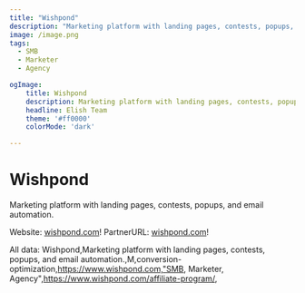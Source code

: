 ```yaml
---
title: "Wishpond"
description: "Marketing platform with landing pages, contests, popups, and email automation."
image: /image.png
tags: 
  - SMB
  - Marketer
  - Agency

ogImage:
    title: Wishpond
    description: Marketing platform with landing pages, contests, popups, and email automation.
    headline: Elish Team
    theme: '#ff0000'
    colorMode: 'dark'

---
```


# Wishpond

Marketing platform with landing pages, contests, popups, and email automation.

Website: [wishpond.com](https://www.wishpond.com)!
PartnerURL: [wishpond.com](https://www.wishpond.com/affiliate-program/)!

All data:
Wishpond,Marketing platform with landing pages, contests, popups, and email automation.,M,conversion-optimization,https://www.wishpond.com,"SMB, Marketer, Agency",https://www.wishpond.com/affiliate-program/,